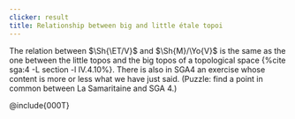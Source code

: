```yaml
---
clicker: result
title: Relationship between big and little étale topoi
---
```


The relation between $\Sh{\ET/V}$ and $\Sh{M}/\Yo{V}$ is the same as the one between the little topos and the big topos of a topological space {%cite sga:4 -L section -l IV.4.10%}. There is also in SGA4 an exercise whose content is more or less what we have just said. (Puzzle: find a point in common between La Samaritaine and SGA 4.)

@include{000T}
